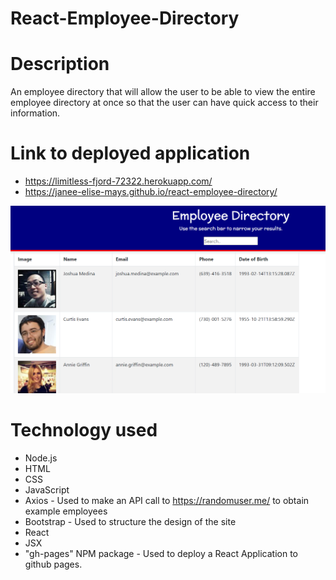 # React-Employee-Directory

# Description
An employee directory that will allow the user to be able to view the entire employee directory at once so that the user can have quick access to their information.

# Link to deployed application
* https://limitless-fjord-72322.herokuapp.com/
* https://janee-elise-mays.github.io/react-employee-directory/


![alt text](screen-shot.jpg)


# Technology used

* Node.js
* HTML
* CSS
* JavaScript
* Axios - Used to make an API call to https://randomuser.me/ to obtain example employees
* Bootstrap - Used to structure the design of the site
* React
* JSX
* "gh-pages" NPM package - Used to deploy a React Application to github pages.